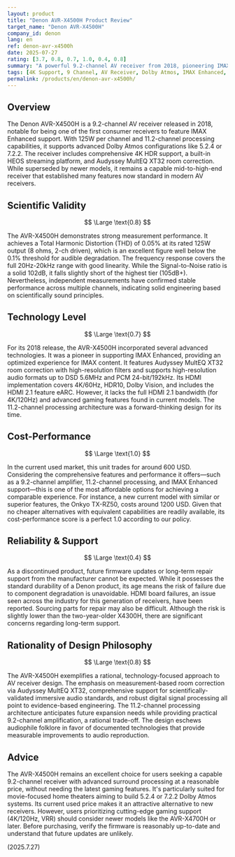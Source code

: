 ```yaml
---
layout: product
title: "Denon AVR-X4500H Product Review"
target_name: "Denon AVR-X4500H"
company_id: denon
lang: en
ref: denon-avr-x4500h
date: 2025-07-27
rating: [3.7, 0.8, 0.7, 1.0, 0.4, 0.8]
summary: "A powerful 9.2-channel AV receiver from 2018, pioneering IMAX Enhanced support and offering 11.2-channel processing. Available on the used market for around 600 USD, it combines excellent performance (THD 0.05%) and cost-performance, but carries risks as a discontinued product."
tags: [4K Support, 9 Channel, AV Receiver, Dolby Atmos, IMAX Enhanced, Room correction]
permalink: /products/en/denon-avr-x4500h/
---
```

## Overview

The Denon AVR-X4500H is a 9.2-channel AV receiver released in 2018, notable for being one of the first consumer receivers to feature IMAX Enhanced support. With 125W per channel and 11.2-channel processing capabilities, it supports advanced Dolby Atmos configurations like 5.2.4 or 7.2.2. The receiver includes comprehensive 4K HDR support, a built-in HEOS streaming platform, and Audyssey MultEQ XT32 room correction. While superseded by newer models, it remains a capable mid-to-high-end receiver that established many features now standard in modern AV receivers.

## Scientific Validity

$$ \Large \text{0.8} $$

The AVR-X4500H demonstrates strong measurement performance. It achieves a Total Harmonic Distortion (THD) of 0.05% at its rated 125W output (8 ohms, 2-ch driven), which is an excellent figure well below the 0.1% threshold for audible degradation. The frequency response covers the full 20Hz-20kHz range with good linearity. While the Signal-to-Noise ratio is a solid 102dB, it falls slightly short of the highest tier (105dB+). Nevertheless, independent measurements have confirmed stable performance across multiple channels, indicating solid engineering based on scientifically sound principles.

## Technology Level

$$ \Large \text{0.7} $$

For its 2018 release, the AVR-X4500H incorporated several advanced technologies. It was a pioneer in supporting IMAX Enhanced, providing an optimized experience for IMAX content. It features Audyssey MultEQ XT32 room correction with high-resolution filters and supports high-resolution audio formats up to DSD 5.6MHz and PCM 24-bit/192kHz. Its HDMI implementation covers 4K/60Hz, HDR10, Dolby Vision, and includes the HDMI 2.1 feature eARC. However, it lacks the full HDMI 2.1 bandwidth (for 4K/120Hz) and advanced gaming features found in current models. The 11.2-channel processing architecture was a forward-thinking design for its time.

## Cost-Performance

$$ \Large \text{1.0} $$

In the current used market, this unit trades for around 600 USD. Considering the comprehensive features and performance it offers—such as a 9.2-channel amplifier, 11.2-channel processing, and IMAX Enhanced support—this is one of the most affordable options for achieving a comparable experience. For instance, a new current model with similar or superior features, the Onkyo TX-RZ50, costs around 1200 USD. Given that no cheaper alternatives with equivalent capabilities are readily available, its cost-performance score is a perfect 1.0 according to our policy.

## Reliability & Support

$$ \Large \text{0.4} $$

As a discontinued product, future firmware updates or long-term repair support from the manufacturer cannot be expected. While it possesses the standard durability of a Denon product, its age means the risk of failure due to component degradation is unavoidable. HDMI board failures, an issue seen across the industry for this generation of receivers, have been reported. Sourcing parts for repair may also be difficult. Although the risk is slightly lower than the two-year-older X4300H, there are significant concerns regarding long-term support.

## Rationality of Design Philosophy

$$ \Large \text{0.8} $$

The AVR-X4500H exemplifies a rational, technology-focused approach to AV receiver design. The emphasis on measurement-based room correction via Audyssey MultEQ XT32, comprehensive support for scientifically-validated immersive audio standards, and robust digital signal processing all point to evidence-based engineering. The 11.2-channel processing architecture anticipates future expansion needs while providing practical 9.2-channel amplification, a rational trade-off. The design eschews audiophile folklore in favor of documented technologies that provide measurable improvements to audio reproduction.

## Advice

The AVR-X4500H remains an excellent choice for users seeking a capable 9.2-channel receiver with advanced surround processing at a reasonable price, without needing the latest gaming features. It's particularly suited for movie-focused home theaters aiming to build 5.2.4 or 7.2.2 Dolby Atmos systems. Its current used price makes it an attractive alternative to new receivers. However, users prioritizing cutting-edge gaming support (4K/120Hz, VRR) should consider newer models like the AVR-X4700H or later. Before purchasing, verify the firmware is reasonably up-to-date and understand that future updates are unlikely.

(2025.7.27)
